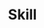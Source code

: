 ---
layout: grid
type: tag
title: Skill
slug: skill
category: blog
sidebar: true
description: >
   一些小工具的自用指南
---